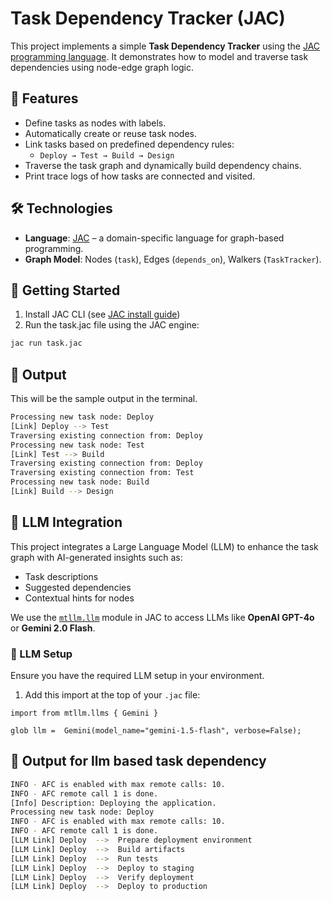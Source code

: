 # Task Dependency Tracker (JAC)

This project implements a simple **Task Dependency Tracker** using the [JAC programming language](https://www.jac-lang.org/). It demonstrates how to model and traverse task dependencies using node-edge graph logic.

## 📌 Features

- Define tasks as nodes with labels.
- Automatically create or reuse task nodes.
- Link tasks based on predefined dependency rules:
  - `Deploy → Test → Build → Design`
- Traverse the task graph and dynamically build dependency chains.
- Print trace logs of how tasks are connected and visited.

## 🛠️ Technologies

- **Language**: [JAC](https://www.jac-lang.org/) – a domain-specific language for graph-based programming.
- **Graph Model**: Nodes (`task`), Edges (`depends_on`), Walkers (`TaskTracker`).


## 🚀 Getting Started

1. Install JAC CLI (see [JAC install guide](https://www.jac-lang.org/learn/getting_started/))
2. Run the task.jac file using the JAC engine:

```bash
jac run task.jac
```

## 🧪 Output 

This will be the sample output in the terminal.

```bash
Processing new task node: Deploy
[Link] Deploy --> Test
Traversing existing connection from: Deploy
Processing new task node: Test
[Link] Test --> Build
Traversing existing connection from: Deploy
Traversing existing connection from: Test
Processing new task node: Build
[Link] Build --> Design
```

## 🤖 LLM Integration

This project integrates a Large Language Model (LLM) to enhance the task graph with AI-generated insights such as:

- Task descriptions
- Suggested dependencies
- Contextual hints for nodes

We use the [`mtllm.llm`](https://www.jac-lang.org/learn/mtllm/) module in JAC to access LLMs like **OpenAI GPT-4o** or **Gemini 2.0 Flash**.

### 🔌 LLM Setup

Ensure you have the required LLM setup in your environment.

1. Add this import at the top of your `.jac` file:

```jac
import from mtllm.llms { Gemini }

glob llm =  Gemini(model_name="gemini-1.5-flash", verbose=False);
```

## 🧪 Output for llm based task dependency

```bash
INFO - AFC is enabled with max remote calls: 10.
INFO - AFC remote call 1 is done.
[Info] Description: Deploying the application.
Processing new task node: Deploy
INFO - AFC is enabled with max remote calls: 10.
INFO - AFC remote call 1 is done.
[LLM Link] Deploy  -->  Prepare deployment environment
[LLM Link] Deploy  -->  Build artifacts
[LLM Link] Deploy  -->  Run tests
[LLM Link] Deploy  -->  Deploy to staging
[LLM Link] Deploy  -->  Verify deployment
[LLM Link] Deploy  -->  Deploy to production
```
